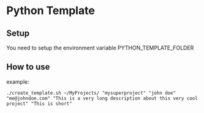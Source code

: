 # Python Template

## Setup

You need to setup the environment variable PYTHON_TEMPLATE_FOLDER

## How to use

example:

`./create_template.sh ~/MyProjects/ "mysuperproject" "john doe" "me@johndoe.com" "This is a very long description about this very cool project" "This is short"`

